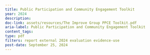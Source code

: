 ```yaml
---
title: Public Participation and Community Engagement Toolkit
year: 2024
description: 
doc-link: assets/resources/The Improve Group PPCE Toolkit.pdf
aria-label: Public Participation and Community Engagement Toolkit
content_tags:
type: pdf
filters: report external 2024 evaluation evidence-use
post-date: September 25, 2024
---
```


